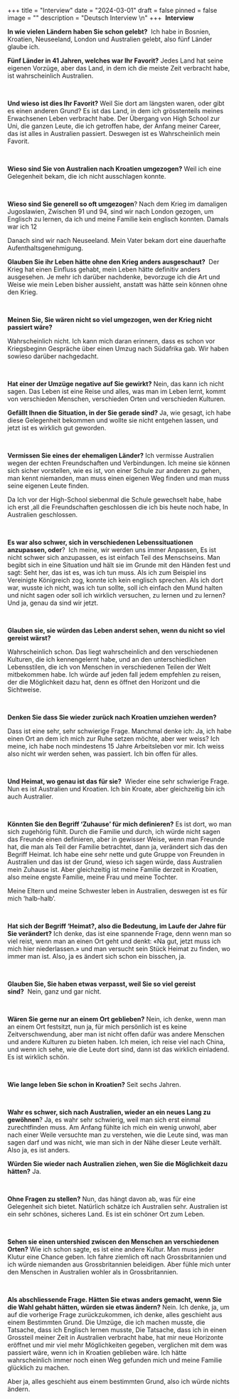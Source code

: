 +++
title = "Interview"
date = "2024-03-01"
draft = false
pinned = false
image = ""
description = "Deutsch Interview \n"
+++
 **Interview**

**In wie vielen Ländern haben Sie schon gelebt?**  Ich habe in Bosnien, Kroatien, Neuseeland, London und Australien gelebt, also fünf Länder glaube ich.



**Fünf Länder in 41 Jahren, welches war Ihr Favorit?** Jedes Land hat seine eigenen Vorzüge, aber das Land, in dem ich die meiste Zeit verbracht habe, ist wahrscheinlich Australien.

 

**Und wieso ist dies Ihr Favorit?** Weil Sie dort am längsten waren, oder gibt es einen anderen Grund? Es ist das Land, in dem ich grösstenteils meines Erwachsenen Leben verbracht habe. Der Übergang von High School zur Uni, die ganzen Leute, die ich getroffen habe, der Anfang meiner Career, das ist alles in Australien passiert. Deswegen ist es Wahrscheinlich mein Favorit. 

 

**Wieso sind Sie von Australien nach Kroatien umgezogen?** Weil ich eine Gelegenheit bekam, die ich nicht ausschlagen konnte. 

 

**Wieso sind Sie generell so oft umgezogen**? Nach dem Krieg im damaligen Jugoslawien, Zwischen 91 und 94, sind wir nach London gezogen, um Englisch zu lernen, da ich und meine Familie kein englisch konnten. Damals war ich 12 

Danach sind wir nach Neuseeland. Mein Vater bekam dort eine dauerhafte Aufenthaltsgenehmigung.



**Glauben Sie ihr Leben hätte ohne den Krieg anders ausgeschaut?**  Der Krieg hat einen Einfluss gehabt, mein Leben hätte definitiv anders ausgesehen. Je mehr ich darüber nachdenke, bevorzuge ich die Art und Weise wie mein Leben bisher aussieht, anstatt was hätte sein können ohne den Krieg. 

 

**Meinen Sie, Sie wären nicht so viel umgezogen, wen der Krieg nicht passiert wäre?**

Wahrscheinlich nicht. Ich kann mich daran erinnern, dass es schon vor Kriegsbeginn Gespräche über einen Umzug nach Südafrika gab. Wir haben sowieso darüber nachgedacht.

 

**Hat einer der Umzüge negative auf Sie gewirkt?** Nein, das kann ich nicht sagen. Das Leben ist eine Reise und alles, was man im Leben lernt, kommt von verschieden Menschen, verschieden Orten und verschieden Kulturen. 



**Gefällt Ihnen die Situation, in der Sie gerade sind?** Ja, wie gesagt, ich habe diese Gelegenheit bekommen und wollte sie nicht entgehen lassen, und jetzt ist es wirklich gut geworden. 

 

**Vermissen Sie eines der ehemaligen Länder?** Ich vermisse Australien wegen der echten Freundschaften und Verbindungen. Ich meine sie können sich sicher vorstellen, wie es ist, von einer Schule zur anderen zu gehen, man kennt niemanden, man muss einen eigenen Weg finden und man muss seine eigenen Leute finden.

Da Ich vor der High-School siebenmal die Schule gewechselt habe, habe ich erst ,all die Freundschaften geschlossen die ich bis heute noch habe, In Australien geschlossen. 

 

**Es war also schwer, sich in verschiedenen Lebenssituationen anzupassen, oder**?  Ich meine, wir werden uns immer Anpassen, Es ist nicht schwer sich anzupassen, es ist einfach Teil des Menschseins. Man begibt sich in eine Situation und hält sie im Grunde mit den Händen fest und sagt: Seht her, das ist es, was ich tun muss. Als ich zum Beispiel ins Vereinigte Königreich zog, konnte ich kein englisch sprechen. Als ich dort war, wusste ich nicht, was ich tun sollte, soll ich einfach den Mund halten und nicht sagen oder soll ich wirklich versuchen, zu lernen und zu lernen? Und ja, genau da sind wir jetzt. 

 

**Glauben sie, sie würden das Leben anderst sehen, wenn du nicht so viel gereist wärst?** 

Wahrscheinlich schon. Das liegt wahrscheinlich and den verschiedenen Kulturen, die ich kennengelernt habe, und an den unterschiedlichen Lebensstilen, die ich von Menschen in verschiedenen Teilen der Welt mitbekommen habe. Ich würde auf jeden fall jedem empfehlen zu reisen, der die Möglichkeit dazu hat, denn es öffnet den Horizont und die Sichtweise.

 

**Denken Sie dass Sie wieder zurück nach Kroatien umziehen werden?** 

Dass ist eine sehr, sehr schwierige Frage. Manchmal denke ich: Ja, ich habe einen Ort an dem ich mich zur Ruhe setzen möchte, aber wer weiss? Ich meine, ich habe noch mindestens 15 Jahre Arbeitsleben vor mir. Ich weiss also nicht wir werden sehen, was passiert. Ich bin offen für alles. 

 

**Und Heimat, wo genau ist das für sie?**  Wieder eine sehr schwierige Frage. Nun es ist Australien und Kroatien. Ich bin Kroate, aber gleichzeitig bin ich auch Australier.  

 

**Könnten Sie den Begriff ‘Zuhause’ für mich definieren?** Es ist dort, wo man sich zugehörig fühlt. Durch die Familie und durch, ich würde nicht sagen das Freunde einen definieren, aber in gewisser Weise, wenn man Freunde hat, die man als Teil der Familie betrachtet, dann ja, verändert sich das den Begriff Heimat. Ich habe eine sehr nette und gute Gruppe von Freunden in Australien und das ist der Grund, wieso ich sagen würde, dass Australien mein Zuhause ist. Aber gleichzeitig ist meine Familie derzeit in Kroatien, also meine engste Familie, meine Frau und meine Tochter. 

Meine Eltern und meine Schwester leben in Australien, deswegen ist es für mich ‘halb-halb’.

 

**Hat sich der Begriff ‘Heimat?, also die Bedeutung, im Laufe der Jahre für Sie verändert?** Ich denke, das ist eine spannende Frage, denn wenn man so viel reist, wenn man an einen Ort geht und denkt: «Na gut, jetzt muss ich mich hier niederlassen.» und man versucht sein Stück Heimat zu finden, wo immer man ist. Also, ja es ändert sich schon ein bisschen, ja. 

 

**Glauben Sie, Sie haben etwas verpasst, weil Sie so viel gereist sind?**  Nein, ganz und gar nicht. 

 

**Wären Sie gerne nur an einem Ort geblieben?** Nein, ich denke, wenn man an einem Ort festsitzt, nun ja, für mich persönlich ist es keine Zeitverschwendung, aber man ist nicht offen dafür was andere Menschen und andere Kulturen zu bieten haben. Ich meien, ich reise viel nach China, und wenn ich sehe, wie die Leute dort sind, dann ist das wirklich einladend. Es ist wirklich schön. 

 

**Wie lange leben Sie schon in Kroatien?** Seit sechs Jahren.

 

**Wahr es schwer, sich nach Australien, wieder an ein neues Lang zu gewöhnen**? Ja, es wahr sehr schwierig, weil man sich erst einmal zurechtfinden muss. Am Anfang fühlte ich mich ein wenig unwohl, aber nach einer Weile versuchte man zu verstehen, wie die Leute sind, was man sagen darf und was nicht, wie man sich in der Nähe dieser Leute verhält. Also ja, es ist anders.



**Würden Sie wieder nach Australien ziehen, wen Sie die Möglichkeit dazu hätten?** Ja. 

 

**Ohne Fragen zu stellen?** Nun, das hängt davon ab, was für eine Gelegenheit sich bietet. Natürlich schätze ich Australien sehr. Australien ist ein sehr schönes, sicheres Land. Es ist ein schöner Ort zum Leben. 

 

**Sehen sie einen untershied zwiscen den Menschen an verschiedenen Orten?** Wie ich schon sagte, es ist eine andere Kultur. Man muss jeder Klutur eine Chance geben. Ich fahre ziemlich oft nach Grossbritannien und ich würde niemanden aus Grossbritannien beleidigen. Aber fühle mich unter den Menschen in Australien wohler als in Grossbritannien. 

 

**Als abschliessende Frage. Hätten Sie etwas anders gemacht, wenn Sie die Wahl gehabt hätten, würden sie etwas ändern?** Nein. Ich denke, ja, um auf die vorherige Frage zurückzukommen, ich denke, alles geschieht aus einem Bestimmten Grund. Die Umzüge, die ich machen musste, die Tatsache, dass ich Englisch lernen musste, Die Tatsache, dass ich in einen Grossteil meiner Zeit in Australien verbracht habe, hat mir neue Horizonte eröffnet und mir viel mehr Möglichkeiten gegeben, verglichen mit dem was passiert wäre, wenn ich in Kroatien geblieben wäre. Ich hätte wahrscheinlich immer noch einen Weg gefunden mich und meine Familie glücklich zu machen. 

Aber ja, alles geschieht aus einem bestimmten Grund, also ich würde nichts ändern.